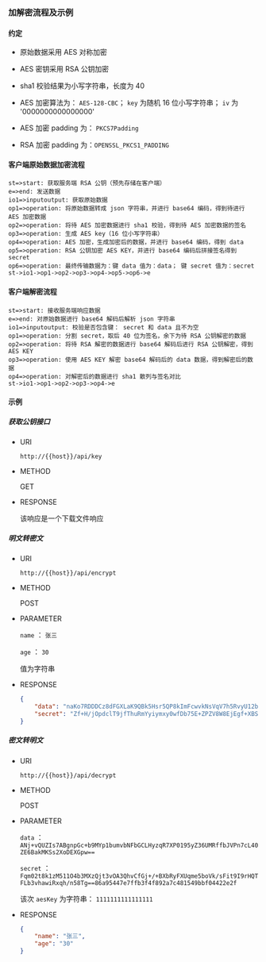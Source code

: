 ### 加解密流程及示例

#### 约定

* 原始数据采用 AES 对称加密

* AES 密钥采用 RSA 公钥加密

* sha1 校验结果为小写字符串，长度为 40

* AES 加密算法为： `AES-128-CBC`； `key` 为随机 16 位小写字符串； `iv` 为 '0000000000000000'

* AES 加密 padding 为： `PKCS7Padding`

* RSA 加密 padding 为：`OPENSSL_PKCS1_PADDING`

#### 客户端原始数据加密流程

```flow
st=>start: 获取服务端 RSA 公钥（预先存储在客户端）
e=>end: 发送数据
io1=>inputoutput: 获取原始数据
op1=>operation: 将原始数据转成 json 字符串，并进行 base64 编码，得到待进行 AES 加密数据
op2=>operation: 将待 AES 加密数据进行 sha1 校验，得到待 AES 加密数据的签名
op3=>operation: 生成 AES key（16 位小写字符串）
op4=>operation: AES 加密，生成加密后的数据，并进行 base64 编码，得到 data
op5=>operation: RSA 公钥加密 AES KEY，并进行 base64 编码后拼接签名得到 secret
op6=>operation: 最终传输数据为：键 data 值为：data； 键 secret 值为：secret
st->io1->op1->op2->op3->op4->op5->op6->e
```

#### 客户端解密流程

```flow
st=>start: 接收服务端响应数据
e=>end: 对原始数据进行 base64 解码后解析 json 字符串
io1=>inputoutput: 校验是否包含键： secret 和 data 且不为空
op1=>operation: 分割 secret，取后 40 位为签名，余下为待 RSA 公钥解密的数据
op2=>operation: 将待 RSA 解密的数据进行 base64 解码后进行 RSA 公钥解密，得到 AES KEY
op3=>operation: 使用 AES KEY 解密 base64 解码后的 data 数据，得到解密后的数据
op4=>operation: 对解密后的数据进行 sha1 散列与签名对比
st->io1->op1->op2->op3->op4->e
```

#### 示例

##### 获取公钥接口

* URI
  
    `http://{{host}}/api/key`

* METHOD

    GET

* RESPONSE

    该响应是一个下载文件响应

##### 明文转密文

* URI

    `http://{{host}}/api/encrypt`

* METHOD

    POST

* PARAMETER

    `name`  ：   `张三`

    `age`   ：  `30`

    值为字符串

* RESPONSE

    ```json
    {
        "data": "naKo7RDDDCz8dFGXLaK9QBk5Hsr5QP8kImFcwvkNsVqV7h5RvyU12bKwv3R0DQnyvr17zovGi5fTWjqlWLNV5g==",
        "secret": "Zf+H/jOpdclT9jfThuRmYyiymxy0wfDb75E+ZPZV8W8EjEgf+XBSPLjuO7qDzwFt3xJVqepOA7F2yFxrWsBG4A==86a95447e7ffb3f4f892a7c481549bbf04422e2f"
    }
    ```

##### 密文转明文

* URI

  `http://{{host}}/api/decrypt`

* METHOD

  POST

* PARAMETER

  `data` ：`ANj+vQUZIs7ABgnpGc+b9MYp1bumvbNFbGCLHyzqR7XP0195yZ36UMRffbJVPn7cL40ZE6BakMKSs2XoDEXGpw==`

  `secret` ：`Fqm02t8k1zM511O4b3MXzQjt3vOA3QhvCfGj+/+BXbRyFXUqme5boVk/sFit9I9rHQTFLb3vhawiRxqh/n58Tg==86a95447e7ffb3f4f892a7c481549bbf04422e2f`

  该次 `aesKey` 为字符串： `1111111111111111`

* RESPONSE

  ```json
  {
      "name": "张三",
      "age": "30"
  }
  ```

  

